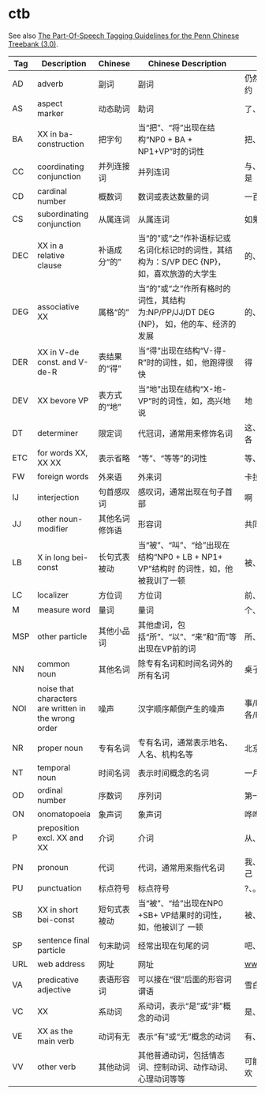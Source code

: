 <!--
# ========================================================================
# Copyright 2020 hankcs
#
# Licensed under the Apache License, Version 2.0 (the "License");
# you may not use this file except in compliance with the License.
# You may obtain a copy of the License at
#
#     http://www.apache.org/licenses/LICENSE-2.0
#
# Unless required by applicable law or agreed to in writing, software
# distributed under the License is distributed on an "AS IS" BASIS,
# WITHOUT WARRANTIES OR CONDITIONS OF ANY KIND, either express or implied.
# See the License for the specific language governing permissions and
# limitations under the License.
#
# The above copyright notice and this permission notice shall be included in all
# copies or substantial portions of the Software.
# ========================================================================
-->

# ctb

 See also [The Part-Of-Speech Tagging Guidelines for the Penn Chinese Treebank (3.0)](https://repository.upenn.edu/cgi/viewcontent.cgi?article=1039&context=ircs_reports).

| Tag  | Description                                                | Chinese      | Chinese Description                                                      | Examples               |
|-----|-------------------------------------------------------|---------|---------------------------------------------------------|-------------------------|
| AD  | adverb                                                | 副词      | 副词                                                      | 仍然、很、大大、约               |
| AS  | aspect marker                                         | 动态助词    | 助词                                                      | 了、着、过                   |
| BA  | XX in ba-construction                                 | 把字句     | 当“把”、“将”出现在结构“NP0 + BA + NP1+VP”时的词性                    | 把、将                     |
| CC  | coordinating conjunction                              | 并列连接词   | 并列连词                                                    | 与、和、或者、还是               |
| CD  | cardinal number                                       | 概数词     | 数词或表达数量的词                                               | 一百、好些、若干                |
| CS  | subordinating conjunction                             | 从属连词    | 从属连词                                                    | 如果、那么、就                 |
| DEC | XX in a relative clause                               | 补语成分“的” | 当“的”或“之”作补语标记或名词化标记时的词性，其结构为：S/VP DEC {NP}，如，喜欢旅游的大学生   | 的、之                     |
| DEG | associative XX                                        | 属格“的”   | 当“的”或“之”作所有格时的词性，其结构为:NP/PP/JJ/DT DEG {NP}， 如，他的车、经济的发展 | 的、之                     |
| DER | XX in V-de const. and V-de-R                          | 表结果的“得” | 当“得”出现在结构“V-得-R”时的词性，如，他跑得很快                            | 得                       |
| DEV | XX bevore VP                                          | 表方式的“地” | 当“地”出现在结构“X-地-VP”时的词性，如，高兴地说                            | 地                       |
| DT  | determiner                                            | 限定词     | 代冠词，通常用来修饰名词                                            | 这、那、该、每、各               |
| ETC | for words XX, XX XX                                   | 表示省略    | “等”、“等等”的词性                                             | 等、等等               |
| FW  | foreign words                                         | 外来语     | 外来词                                                     | 卡拉、A型                   |
| IJ  | interjection                                          | 句首感叹词   | 感叹词，通常出现在句子首部                                           | 啊                       |
| JJ  | other noun-modifier                                   | 其他名词修饰语 | 形容词                                                     | 共同、新                    |
| LB  | X in long bei-const                                   | 长句式表被动  | 当“被”、“叫”、“给”出现在结构“NP0 + LB + NP1+ VP”结构时 的词性，如，他被我训了一顿  | 被、叫、给                   |
| LC  | localizer                                             | 方位词     | 方位词                                                     | 前、旁、到、在内                |
| M   | measure word                                          | 量词      | 量词                                                      | 个、群、公里                  |
| MSP | other particle                                        | 其他小品词   | 其他虚词，包括“所”、“以”、“来”和“而”等出现在VP前的词                         | 所、以、来、而                 |
| NN  | common noun                                           | 其他名词    | 除专有名词和时间名词外的所有名词                                        | 桌子、生活、经济                |
| NOI | noise that  characters are written in the wrong order | 噪声      | 汉字顺序颠倒产生的噪声                    | 事/NOI 类/NOI 各/NOI 故/NOI |
| NR  | proper noun                                           | 专有名词    | 专有名词，通常表示地名、人名、机构名等                                     | 北京、乔丹、微软                |
| NT  | temporal noun                                         | 时间名词    | 表示时间概念的名词                                               | 一月、汉朝、当今                |
| OD  | ordinal number                                        | 序数词     | 序列词                                                     | 第一百                     |
| ON  | onomatopoeia                                          | 象声词     | 象声词                                                     | 哗哗、呼、咯吱               |
| P   | preposition excl. XX and XX                           | 介词      | 介词                                                      | 从、对、根据                  |
| PN  | pronoun                                               | 代词      | 代词，通常用来指代名词                                             | 我、这些、其、自己               |
| PU  | punctuation                                           | 标点符号    | 标点符号                                                    | ?、。、；                   |
| SB  | XX in short bei-const                                 | 短句式表被动  | 当“被”、“给”出现在NP0 +SB+ VP结果时的词性，如，他被训了 一顿                  | 被、叫                     |
| SP  | sentence final particle                               | 句末助词    | 经常出现在句尾的词                                               | 吧、呢、啊、啊                 |
| URL | web address                                           | 网址      | 网址                                                      | www.hankcs.com          |
| VA  | predicative adjective                                 | 表语形容词   | 可以接在“很”后面的形容词谓语                                         | 雪白、厉害                   |
| VC  | XX                                                    | 系动词     | 系动词，表示“是”或“非”概念的动词                                       | 是、为、非                   |
| VE  | XX as the main verb                                   | 动词有无    | 表示“有”或“无”概念的动词                                          | 有、没有、无                  |
| VV  | other verb                                            | 其他动词    | 其他普通动词，包括情态词、控制动词、动作动词、心理动词等等                           | 可能、要、走、喜欢               |
